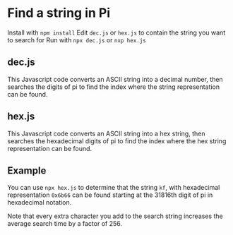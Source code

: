 # Find a string in Pi

Install with `npm install`
Edit `dec.js` or `hex.js` to contain the string you want to search for
Run with `npx dec.js` or `nxp hex.js`

## dec.js
This Javascript code converts an ASCII string into a decimal number, then searches the digits of pi to find the index where the string representation can be found.

## hex.js
This Javascript code converts an ASCII string into a hex string, then searches the hexadecimal digits of pi to find the index where the hex string representation can be found.

## Example
You can use `npx hex.js` to determine that the string `kf`, with hexadecimal representation `0x6b66` can be found starting at the 31816th digit of pi in hexadecimal notation.

Note that every extra character you add to the search string increases the average search time by a factor of 256.
